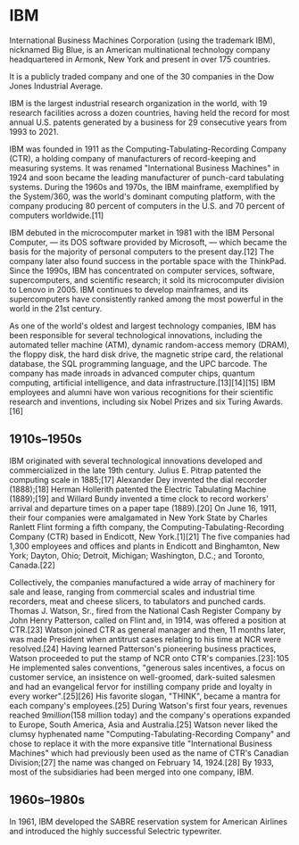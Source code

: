# IBM

International Business Machines Corporation (using the trademark IBM), nicknamed Big Blue, is an American multinational technology company headquartered in Armonk, New York and present in over 175 countries.

It is a publicly traded company and one of the 30 companies in the Dow Jones Industrial Average.

IBM is the largest industrial research organization in the world, with 19 research facilities across a dozen countries, having held the record for most annual U.S. patents generated by a business for 29 consecutive years from 1993 to 2021.

IBM was founded in 1911 as the Computing-Tabulating-Recording Company (CTR), a holding company of manufacturers of record-keeping and measuring systems. It was renamed "International Business Machines" in 1924 and soon became the leading manufacturer of punch-card tabulating systems. During the 1960s and 1970s, the IBM mainframe, exemplified by the System/360, was the world's dominant computing platform, with the company producing 80 percent of computers in the U.S. and 70 percent of computers worldwide.[11]

IBM debuted in the microcomputer market in 1981 with the IBM Personal Computer, — its DOS software provided by Microsoft, — which became the basis for the majority of personal computers to the present day.[12] The company later also found success in the portable space with the ThinkPad. Since the 1990s, IBM has concentrated on computer services, software, supercomputers, and scientific research; it sold its microcomputer division to Lenovo in 2005. IBM continues to develop mainframes, and its supercomputers have consistently ranked among the most powerful in the world in the 21st century.

As one of the world's oldest and largest technology companies, IBM has been responsible for several technological innovations, including the automated teller machine (ATM), dynamic random-access memory (DRAM), the floppy disk, the hard disk drive, the magnetic stripe card, the relational database, the SQL programming language, and the UPC barcode. The company has made inroads in advanced computer chips, quantum computing, artificial intelligence, and data infrastructure.[13][14][15] IBM employees and alumni have won various recognitions for their scientific research and inventions, including six Nobel Prizes and six Turing Awards.[16]

## 1910s–1950s

IBM originated with several technological innovations developed and commercialized in the late 19th century. Julius E. Pitrap patented the computing scale in 1885;[17] Alexander Dey invented the dial recorder (1888);[18] Herman Hollerith patented the Electric Tabulating Machine (1889);[19] and Willard Bundy invented a time clock to record workers' arrival and departure times on a paper tape (1889).[20] On June 16, 1911, their four companies were amalgamated in New York State by Charles Ranlett Flint forming a fifth company, the Computing-Tabulating-Recording Company (CTR) based in Endicott, New York.[1][21] The five companies had 1,300 employees and offices and plants in Endicott and Binghamton, New York; Dayton, Ohio; Detroit, Michigan; Washington, D.C.; and Toronto, Canada.[22]

Collectively, the companies manufactured a wide array of machinery for sale and lease, ranging from commercial scales and industrial time recorders, meat and cheese slicers, to tabulators and punched cards. Thomas J. Watson, Sr., fired from the National Cash Register Company by John Henry Patterson, called on Flint and, in 1914, was offered a position at CTR.[23] Watson joined CTR as general manager and then, 11 months later, was made President when antitrust cases relating to his time at NCR were resolved.[24] Having learned Patterson's pioneering business practices, Watson proceeded to put the stamp of NCR onto CTR's companies.[23]: 105  He implemented sales conventions, "generous sales incentives, a focus on customer service, an insistence on well-groomed, dark-suited salesmen and had an evangelical fervor for instilling company pride and loyalty in every worker".[25][26] His favorite slogan, "THINK", became a mantra for each company's employees.[25] During Watson's first four years, revenues reached $9 million ($158 million today) and the company's operations expanded to Europe, South America, Asia and Australia.[25] Watson never liked the clumsy hyphenated name "Computing-Tabulating-Recording Company" and chose to replace it with the more expansive title "International Business Machines" which had previously been used as the name of CTR's Canadian Division;[27] the name was changed on February 14, 1924.[28] By 1933, most of the subsidiaries had been merged into one company, IBM.

## 1960s–1980s

In 1961, IBM developed the SABRE reservation system for American Airlines and introduced the highly successful Selectric typewriter.
